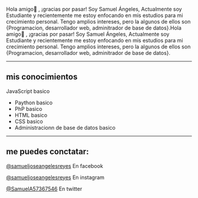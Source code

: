 

Hola amigo👋 , ¡gracias por pasar! Soy Samuel Ángeles, Actualmente soy Estudiante y recientemente me estoy enfocando en mis estudios para mi crecimiento personal. Tengo amplios intereses, pero la algunos de ellos son {Programacion, desarrollador web, adminitrador de base de datos}.Hola amigo👋 , ¡gracias por pasar! Soy Samuel Ángeles, Actualmente soy Estudiante y recientemente me estoy enfocando en mis estudios para mi crecimiento personal. Tengo amplios intereses, pero la algunos de ellos son {Programacion, desarrollador web, adminitrador de base de datos}.

_____________
## mis conocimientos 

JavaScript  basico
* Paython basico
* PhP basico
* HTML basico
* CSS basico
* Administracionn de base de datos basico

______
## me puedes conctatar: 
[@samueljoseangelesreyes](https://www.facebook.com/samueljose.angelesreyes.7) En facebook 

[@samueljoseangelesreyes](https://www.instagram.com/samueljoseangeles/) En instagram

 [@SamuelA57367546](https://twitter.com/SamuelA57367546) En twitter



<!--
**5samuel/5samuel** is a ✨ _special_ ✨ repository because its `README.md` (this file) appears on your GitHub profile.
